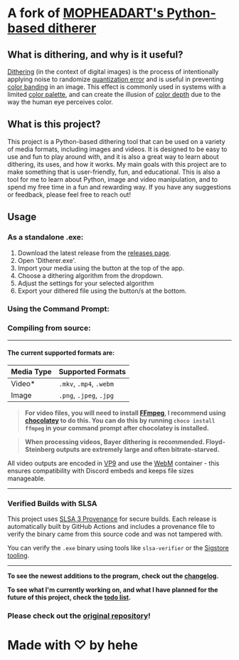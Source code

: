 # A fork of [MOPHEADART's Python-based ditherer](https://github.com/MOPHEADART/Ditherer)

## What is dithering, and why is it useful?
[Dithering](https://en.wikipedia.org/wiki/Dither) (in the context of digital images) is the process of intentionally applying noise to randomize [quantization error](https://en.wikipedia.org/wiki/Quantization_(signal_processing)) and is useful in preventing [color banding](https://en.wikipedia.org/wiki/Colour_banding) in an image. This effect is commonly used in systems with a limited [color palette](https://en.wikipedia.org/wiki/Palette_(computing)), and can create the illusion of [color depth](https://en.wikipedia.org/wiki/Color_depth) due to the way the human eye perceives color.

## What is this project?
This project is a Python-based dithering tool that can be used on a variety of media formats, including images and videos. It is designed to be easy to use and fun to play around with, and it is also a great way to learn about dithering, its uses, and how it works. My main goals with this project are to make something that is user-friendly, fun, and educational. This is also a tool for me to learn about Python, image and video manipulation, and to spend my free time in a fun and rewarding way. If you have any suggestions or feedback, please feel free to reach out!

## Usage
### As a standalone .exe:
1. Download the latest release from the [releases page](https://github.com/hehe9999/Ditherer/releases).
2. Open 'Ditherer.exe'.
3. Import your media using the button at the top of the app.
4. Choose a dithering algorithm from the dropdown.
5. Adjust the settings for your selected algorithm
6. Export your dithered file using the button/s at the bottom.

### Using the Command Prompt:

### Compiling from source:


---

#### The current supported formats are:
| Media Type | Supported Formats     |
|------------|------------------------|
| Video*      | `.mkv`, `.mp4`, `.webm` |
| Image      | `.png`, `.jpeg`, `.jpg` |

> **For video files, you will need to install [FFmpeg](https://www.ffmpeg.org/), I recommend using [chocolatey](https://chocolatey.org/) to do this. You can do this by running `choco install ffmpeg` in your command prompt after chocolatey is installed.**

> **When processing videos, Bayer dithering is recommended. Floyd-Steinberg outputs are extremely large and often bitrate-starved.**

 All video outputs are encoded in [VP9](https://en.wikipedia.org/wiki/VP9) and use the [WebM](https://en.wikipedia.org/wiki/WebM) container - this ensures compatibility with Discord embeds and keeps file sizes manageable.

---

### Verified Builds with SLSA
This project uses [SLSA 3 Provenance](https://slsa.dev) for secure builds. Each release is automatically built by GitHub Actions and includes a provenance file to verify the binary came from this source code and was not tampered with.

You can verify the `.exe` binary using tools like `slsa-verifier` or the [Sigstore tooling](https://docs.sigstore.dev/).

---

**To see the newest additions to the program, check out the [changelog](/changelog.md).**

**To see what I'm currently working on, and what I have planned for the future of this project, check the [todo list](/todo.md).**

### Please check out the [original repository](https://github.com/MOPHEADART/Ditherer)!

# Made with ♡ by hehe
